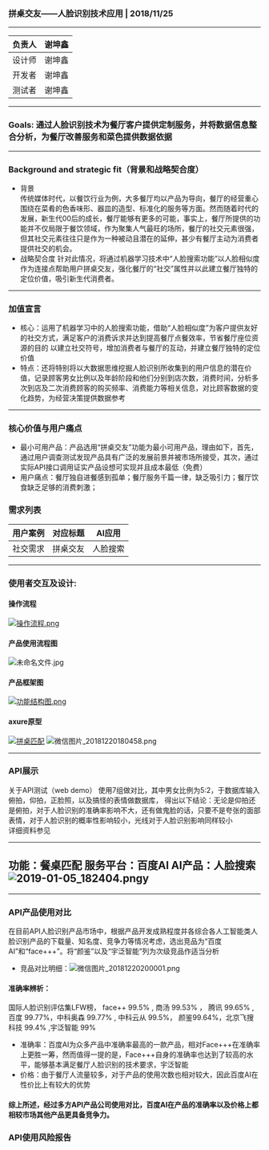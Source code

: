 ### 拼桌交友——人脸识别技术应用 | 2018/11/25
 ***
 负责人 | 谢坤鑫
---|---
 设计师 | 谢坤鑫
 开发者 | 谢坤鑫
 测试者 | 谢坤鑫
 ***
 ### Goals: 通过人脸识别技术为餐厅客户提供定制服务，并将数据信息整合分析，为餐厅改善服务和菜色提供数据依据
***
### Background and strategic fit（背景和战略契合度）
* 背景  
传统媒体时代，以餐饮行业为例，大多餐厅均以产品为导向，餐厅的经营重心围绕在菜肴的色香味形、器皿的造型、标准化的服务等方面。然而随着时代的发展，新生代00后的成长，餐厅能够有更多的可能，事实上，餐厅所提供的功能并不仅局限于餐饮领域，作为聚集人气最旺的场所，餐厅的社交元素很强，但其社交元素往往只是作为一种被动且潜在的延伸，甚少有餐厅主动为消费者提供社交的机会。
* 战略契合度
针对此情况，将通过机器学习技术中“人脸搜索功能”以人脸相似度作为连接点帮助用户拼桌交友，强化餐厅的“社交”属性并以此建立餐厅独特的定位价值，吸引新生代消费者。
***
### 加值宣言
* 核心：运用了机器学习中的人脸搜索功能，借助“人脸相似度”为客户提供友好的社交方式，满足客户的消费诉求并达到提高餐厅点餐效率，节省餐厅座位资源的目的
以建立社交符号，增加消费者与餐厅的互动，并建立餐厅独特的定位价值
* 特点：还将特别将以大数据思维挖掘人脸识别所收集到的用户信息的潜在价值，记录顾客男女比例以及年龄阶段和他们分别到店次数，消费时间，分析多次到店及二次消费顾客的购买频率、消费能力等相关信息，对比顾客数据的变化趋势，为经营决策提供数据参考

***
### 核心价值与用户痛点
* 最小可用产品：产品选用“拼桌交友”功能为最小可用产品，理由如下，首先，通过用户调查测试发现产品具有广泛的发展前景并被市场所接受，其次，通过实际API接口调用证实产品设想可实现并且成本最低（免费）
* 用户痛点：餐厅独自进餐感到孤单；餐厅服务千篇一律，缺乏吸引力；餐厅饮食缺乏足够的消费刺激；

### 需求列表
 用户案例 | 对应标题 | AI应用
---|--- |--- |
社交需求 | 拼桌交友| 人脸搜索 | 
***
### 使用者交互及设计: 
#### 操作流程
[![操作流程.png](https://i.loli.net/2018/12/09/5c0c811c0bf53.png)](https://i.loli.net/2018/12/09/5c0c811c0bf53.png)
#### 产品使用流程图
![未命名文件.jpg](https://i.loli.net/2018/12/20/5c1b7353885e6.jpg)
#### 产品框架图
[![功能结构图.png](https://i.loli.net/2018/12/09/5c0c8b326c7c7.png)](https://i.loli.net/2018/12/09/5c0c8b326c7c7.png)
#### axure原型
[![拼桌匹配](https://i.loli.net/2018/12/09/5c0c63f23d3a2.png)](https://i.loli.net/2018/12/09/5c0c63f23d3a2.png)
![微信图片_20181220180458.png](https://i.loli.net/2018/12/20/5c1b6accce777.png)
***
### API展示
关于API测试（web demo）
使用7组做对比，其中男女比例为5:2，于数据库输入俯拍，仰拍，正脸照，以及搞怪的表情做数据库，
得出以下结论：无论是仰拍还是俯拍，对于人脸识别的准确率影响不大，还有做鬼脸的话，只要不是夸张的面部表情，对于人脸识别的概率性影响较小，光线对于人脸识别影响同样较小  
详细资料参见


 --- 
功能：餐桌匹配
服务平台：百度AI
AI产品：人脸搜索
![2019-01-05_182404.png](https://i.loli.net/2019/01/05/5c309e75c2638.png)y
 --- 
*** 
### API产品使用对比
在目前API人脸识别产品市场中，根据产品开发成熟程度并各综合各人工智能类人脸识别产品的下载量、知名度、竞争力等情况考虑，选出竞品为“百度AI”和“face+++”。将“颜鉴”以及“宇泛智能”列为次级竞品作适当分析   
* 竞品对比明细：![微信图片_20181220200001.png](https://i.loli.net/2018/12/20/5c1b8468f2c66.png)  
#### 准确率辨析：
国际人脸识别评估集LFW榜， face++ 99.5% , 商汤 99.53% ， 腾讯 99.65% , 百度 99.77%，中科奥森 99.77% , 中科云从 99.5%， 颜鉴99.64%，北京飞搜科技 99.4% ,宇泛智能 99%
* 准确率：百度AI为众多产品中准确率最高的一款产品，相对Face+++在准确率上更胜一筹，然而值得一提的是，Face+++自身的准确率也达到了较高的水平，能够基本满足餐厅人脸识别的技术要求，宇泛智能
* 价格：由于餐厅人流量较多，对于产品的使用次数也相对较大，因此百度AI在性价比上有较大的优势
#### 综上所述，经过多方API产品公司使用对比，百度AI在产品的准确率以及价格上都相较市场其他产品更具备竞争力。
### API使用风险报告




